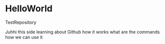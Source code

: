 # HelloWorld
TestRepository


Juhhi this side
learning about Github
how it works
what are the commands
how we can use it
